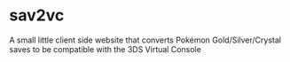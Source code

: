 # sav2vc
A small little client side website that converts Pokémon Gold/Silver/Crystal saves to be compatible with the 3DS Virtual Console
